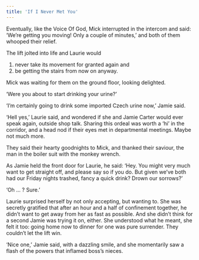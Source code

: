 ```yaml
---
title: 'If I Never Met You'
---
```


Eventually, like the Voice Of God, Mick interrupted in the intercom and said: ‘We’re getting you moving! Only a couple of minutes,’ and both of them whooped their relief.

The lift jolted into life and Laurie would 

1. never take its movement for granted again and 
2. be getting the stairs from now on anyway.

Mick was waiting for them on the ground floor, looking delighted.

‘Were you about to start drinking your urine?’

‘I’m certainly going to drink some imported Czech urine now,’ Jamie said.

‘Hell yes,’ Laurie said, and wondered if she and Jamie Carter would ever speak again, outside shop talk. Sharing this ordeal was worth a ‘hi’ in the corridor, and a head nod if their eyes met in departmental meetings. Maybe not much more.

They said their hearty goodnights to Mick, and thanked their saviour, the man in the boiler suit with the monkey wrench.

As Jamie held the front door for Laurie, he said: ‘Hey. You might very much want to get straight off, and please say so if you do. But given we’ve both had our Friday nights trashed, fancy a quick drink? Drown our sorrows?’

‘Oh &hellip; ? Sure.’

Laurie surprised herself by not only accepting, but wanting to. She was secretly gratified that after an hour and a half of confinement together, he didn’t want to get away from her as fast as possible. And she didn’t think for a second Jamie was trying it on, either. She understood what he meant, she felt it too: going home now to dinner for one was pure surrender. They couldn’t let the lift win.

‘Nice one,’ Jamie said, with a dazzling smile, and she momentarily saw a flash of the powers that inflamed boss’s nieces.
